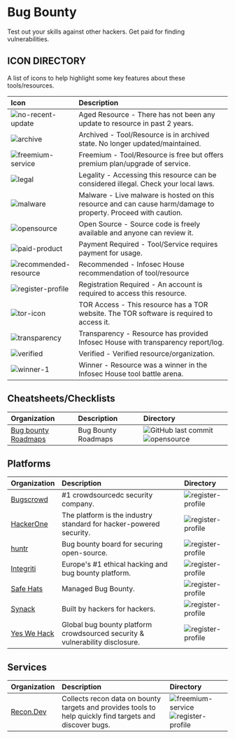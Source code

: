 # Bug Bounty

Test out your skills against other hackers. Get paid for finding vulnerabilities.

## ICON DIRECTORY

A list of icons to help highlight some key features about these tools/resources.

| Icon | Description |
| :--- | :--- |
| ![no-recent-update](https://raw.githubusercontent.com/InfosecHouse/InfosecHouse/main/icons/no-recent-update.png) | Aged Resource - There has not been any update to resource in past 2 years. |
| ![archive](https://raw.githubusercontent.com/InfosecHouse/InfosecHouse/main/icons/archive.png) | Archived - Tool/Resource is in archived state. No longer updated/maintained. |
| ![freemium-service](https://raw.githubusercontent.com/InfosecHouse/InfosecHouse/main/icons/freemium-service.png) | Freemium - Tool/Resource is free but offers premium plan/upgrade of service. |
| ![legal](https://raw.githubusercontent.com/InfosecHouse/InfosecHouse/main/icons/legal.png) | Legality - Accessing this resource can be considered illegal. Check your local laws. |
| ![malware](https://raw.githubusercontent.com/InfosecHouse/InfosecHouse/main/icons/malware.png) | Malware - Live malware is hosted on this resource and can cause harm/damage to property. Proceed with caution. |
| ![opensource](https://raw.githubusercontent.com/InfosecHouse/InfosecHouse/main/icons/opensource.png) | Open Source - Source code is freely available and anyone can review it. |
| ![paid-product](https://raw.githubusercontent.com/InfosecHouse/InfosecHouse/main/icons/paid-product.png) | Payment Required - Tool/Service requires payment for usage. |
| ![recommended-resource](https://raw.githubusercontent.com/InfosecHouse/InfosecHouse/main/icons/recommended-resource.png) | Recommended - Infosec House recommendation of tool/resource |
| ![register-profile](https://raw.githubusercontent.com/InfosecHouse/InfosecHouse/main/icons/register-profile.png) | Registration Required - An account is required to access this resource. |
| ![tor-icon](https://raw.githubusercontent.com/InfosecHouse/InfosecHouse/main/icons/tor-icon.png) | TOR Access - This resource has a TOR website. The TOR software is required to access it. |
| ![transparency](https://raw.githubusercontent.com/InfosecHouse/InfosecHouse/main/icons/transparency.png) | Transparency - Resource has provided Infosec House with transparency report/log. |
| ![verified](https://raw.githubusercontent.com/InfosecHouse/InfosecHouse/main/icons/verified.png) | Verified - Verified resource/organization. |
| ![winner-1](https://raw.githubusercontent.com/InfosecHouse/InfosecHouse/main/icons/winner.png) | Winner - Resource was a winner in the Infosec House tool battle arena. |

## Cheatsheets/Checklists

| Organization | Description | Directory |
| :--- | :--- | :--- |
| [Bug bounty Roadmaps](https://github.com/1ndianl33t/Bug-Bounty-Roadmaps) | Bug Bounty Roadmaps | ![GitHub last commit](https://img.shields.io/github/last-commit/1ndianl33t/Bug-Bounty-Roadmaps?color=947cb0&style=flat-square) ![opensource](https://raw.githubusercontent.com/InfosecHouse/InfosecHouse/main/icons/opensource.png) |

## Platforms

| Organization | Description | Directory |
| :--- | :--- | :--- |
| [Bugscrowd](https://bugcrowd.com/programs) | \#1 crowdsourcedc security company. | ![register-profile](https://raw.githubusercontent.com/InfosecHouse/InfosecHouse/main/icons/register-profile.png) |
| [HackerOne](https://hackerone.com/directory/programs/) | The platform is the industry standard for hacker-powered security. | ![register-profile](https://raw.githubusercontent.com/InfosecHouse/InfosecHouse/main/icons/register-profile.png) |
| [huntr](https://www.huntr.dev/) | Bug bounty board for securing open-source. | ![register-profile](https://raw.githubusercontent.com/InfosecHouse/InfosecHouse/main/icons/register-profile.png) |
| [Integriti](https://www.intigriti.com/programs) | Europe's \#1 ethical hacking and bug bounty platform. | ![register-profile](https://raw.githubusercontent.com/InfosecHouse/InfosecHouse/main/icons/register-profile.png) |
| [Safe Hats](https://app.safehats.com/signup) | Managed Bug Bounty. | ![register-profile](https://raw.githubusercontent.com/InfosecHouse/InfosecHouse/main/icons/register-profile.png) |
| [Synack](https://www.synack.com/) | Built by hackers for hackers. | ![register-profile](https://raw.githubusercontent.com/InfosecHouse/InfosecHouse/main/icons/register-profile.png) |
| [Yes We Hack](https://yeswehack.com/auth/register#create-hunter) | Global bug bounty platform crowdsourced security & vulnerability disclosure. | ![register-profile](https://raw.githubusercontent.com/InfosecHouse/InfosecHouse/main/icons/register-profile.png) |

## Services

| Organization | Description | Directory |
| :--- | :--- | :--- |
| [Recon.Dev](https://recon.dev/) | Collects recon data on bounty targets and provides tools to help quickly find targets and discover bugs. | ![freemium-service](https://raw.githubusercontent.com/InfosecHouse/InfosecHouse/main/icons/freemium-service.png) ![register-profile](https://raw.githubusercontent.com/InfosecHouse/InfosecHouse/main/icons/register-profile.png) |

